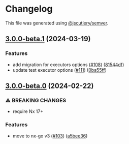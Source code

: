 # Changelog

This file was generated using [@jscutlery/semver](https://github.com/jscutlery/semver).

## [3.0.0-beta.1](https://github.com/nx-go/nx-go/compare/v3.0.0-beta.0...v3.0.0-beta.1) (2024-03-19)


### Features

* add migration for executors options ([#108](https://github.com/nx-go/nx-go/issues/108)) ([81544df](https://github.com/nx-go/nx-go/commit/81544df0296f6b94e17cf9e6cd1dfe25a386d562))
* update test executor options ([#111](https://github.com/nx-go/nx-go/issues/111)) ([0ba55ff](https://github.com/nx-go/nx-go/commit/0ba55ffcf7a7e8473a1338673124e2667e934523))

## [3.0.0-beta.0](https://github.com/nx-go/nx-go/compare/v2.8.0...v3.0.0-beta.0) (2024-02-22)

### ⚠ BREAKING CHANGES

* require Nx 17+

### Features

* move to nx-go v3 ([#103](https://github.com/nx-go/nx-go/issues/103)) ([a5bee36](https://github.com/nx-go/nx-go/commit/a5bee36f78fd4c820fdece8d8e59e82e5ebf3472))
